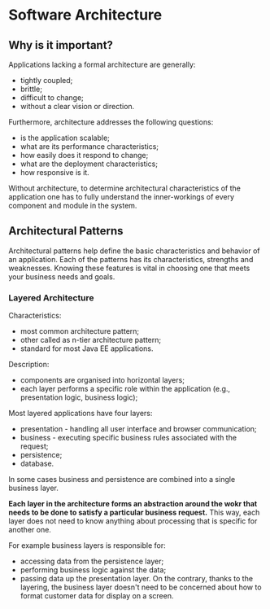 # Software Architecture
## Why is it important?

Applications lacking a formal architecture are generally:
* tightly coupled;
* brittle;
* difficult to change;
* without a clear vision or direction.

Furthermore, architecture addresses the following questions:
* is the application scalable;
* what are its performance characteristics;
* how easily does it respond to change;
* what are the deployment characteristics;
* how responsive is it.

Without architecture, to determine architectural characteristics of the application one has to fully understand the inner-workings of every component and module in the system.

## Architectural Patterns

Architectural patterns help define the basic characteristics and behavior of an application. Each of the patterns has its characteristics, strengths and weaknesses. Knowing these features is vital in choosing one that meets your business needs and goals.

### Layered Architecture

Characteristics:
* most common architecture pattern;
* other called as n-tier architecture pattern;
* standard for most Java EE applications.

Description:
* components are organised into horizontal layers;
* each layer performs a specific role within the application (e.g., presentation logic, business logic);

Most layered applications have four layers:
* presentation - handling all user interface and browser communication;
* business - executing specific business rules associated with the request;
* persistence;
* database.

In some cases business and persistence are combined into a single business layer.

**Each layer in the architecture forms an abstraction around the wokr that needs to be done to satisfy a particular business request.** This way, each layer does not need to know anything about processing that is specific for another one.

For example business layers is responsible for:
* accessing data from the persistence layer;
* performing business logic against the data;
* passing data up the presentation layer.
On the contrary, thanks to the layering, the business layer doesn't need to be concerned about how to format customer data for display on a screen.


